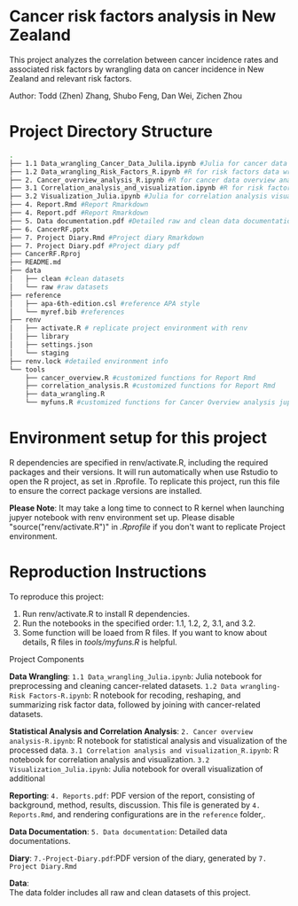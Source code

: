 # Cancer risk factors analysis in New Zealand

This project analyzes the correlation between cancer incidence rates and associated risk factors by wrangling data on cancer incidence in New Zealand and relevant risk factors.

Author: Todd (Zhen) Zhang, Shubo Feng, Dan Wei, Zichen Zhou

# Project Directory Structure
```bash
.
├── 1.1 Data_wrangling_Cancer_Data_Julila.ipynb #Julia for cancer data wrangling
├── 1.2 Data_wrangling_Risk_Factors_R.ipynb #R for risk factors data wrangling
├── 2. Cancer_overview_analysis_R.ipynb #R for cancer data overview analysis and visualization
├── 3.1 Correlation_analysis_and_visualization.ipynb #R for risk factors correlation analysis and visualization
├── 3.2 Visualization_Julia.ipynb #Julia for correlation analysis visualization
├── 4. Report.Rmd #Report Rmarkdown
├── 4. Report.pdf #Report Rmarkdown
├── 5. Data documentation.pdf #Detailed raw and clean data documentation
├── 6. CancerRF.pptx 
├── 7. Project Diary.Rmd #Project diary Rmarkdown
├── 7. Project Diary.pdf #Project diary pdf
├── CancerRF.Rproj
├── README.md
├── data
│   ├── clean #clean datasets
│   └── raw #raw datasets
├── reference
│   ├── apa-6th-edition.csl #reference APA style 
│   └── myref.bib #references
├── renv
│   ├── activate.R # replicate project environment with renv
│   ├── library
│   ├── settings.json
│   └── staging
├── renv.lock #detailed environment info
└── tools 
    ├── cancer_overview.R #customized functions for Report Rmd
    ├── correlation_analysis.R #customized functions for Report Rmd
    ├── data_wrangling.R
    └── myfuns.R #customized functions for Cancer Overview analysis jupyter notebook
```


# Environment setup for this project

R dependencies are specified in renv/activate.R, including the required packages and their versions. It will run automatically when use Rstudio to open the R project, as set in .Rprofile. To replicate this project, run this file to ensure the correct package versions are installed.

**Please Note**: It may take a long time to connect to R kernel when launching jupyer notebook with renv environment set up. Please disable "source("renv/activate.R")" in *.Rprofile* if you don't want to replicate Project environment.


# Reproduction Instructions

To reproduce this project:
1.	Run renv/activate.R to install R dependencies.
2.	Run the notebooks in the specified order: 1.1, 1.2, 2, 3.1, and 3.2.
3.	Some function will be loaed from R files. If you want to know about details, R files in *tools/myfuns.R* is helpful.

Project Components

**Data Wrangling**:
`1.1 Data_wrangling_Julia.ipynb`: Julia notebook for preprocessing and cleaning cancer-related datasets.
`1.2 Data wrangling-Risk Factors-R.ipynb`: R notebook for recoding, reshaping, and summarizing risk factor data, followed by joining with cancer-related datasets.

**Statistical Analysis and Correlation Analysis**:
`2. Cancer overview analysis-R.ipynb`: R notebook for statistical analysis and visualization of the processed data.
`3.1 Correlation analysis and visualization_R.ipynb`: R notebook for correlation analysis and visualization.
`3.2 Visualization_Julia.ipynb`: Julia notebook for overall visualization of additional

**Reporting**:
`4. Reports.pdf`: PDF version of the report, consisting of background, method, results, discussion. This file is generated by `4. Reports.Rmd`, and rendering configurations are in the `reference` folder,.

**Data Documentation**: 
`5. Data documentation`: Detailed data documentations.

**Diary**: 
`7.-Project-Diary.pdf`:PDF version of the diary, generated by `7. Project Diary.Rmd`

**Data**:  
The data folder includes all raw and clean datasets of this project. 




